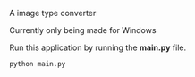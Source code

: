 A image type converter

Currently only being made for Windows

Run this application by running the **main.py** file.

```python main.py```
